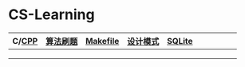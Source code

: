 # CS-Learning
| C/[CPP](https://github.com/T1mzhou/CPP) | [算法刷题](https://github.com/T1mzhou/LeetCode) | [Makefile](https://github.com/T1mzhou/Makefile) | [设计模式](https://github.com/T1mzhou/Design_Pattern) |[SQLite](https://github.com/T1mzhou/SQLite)     |      |      |      |      |      |
| ----- | -------- | -------- | -------- | ---- | ---- | ---- | ---- | ---- | ---- |
|       |          |          |          |      |      |      |      |      |      |
|       |          |          |          |      |      |      |      |      |      |
|       |          |          |          |      |      |      |      |      |      |

